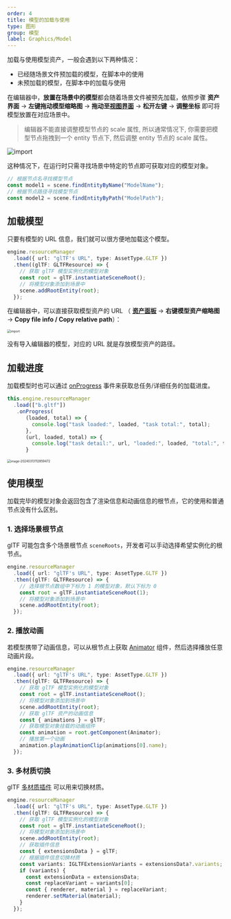 ```yaml
---
order: 4
title: 模型的加载与使用
type: 图形
group: 模型
label: Graphics/Model
---
```


加载与使用模型资产，一般会遇到以下两种情况：

- 已经随场景文件预加载的模型，在脚本中的使用
- 未预加载的模型，在脚本中的加载与使用

在编辑器中，**放置在场景中的模型**都会随着场景文件被预先加载，依照步骤 **资产界面** -> **左键拖动模型缩略图** -> **拖动至[视图界面](${docs}interface-viewport)** -> **松开左键** -> **调整坐标** 即可将模型放置在对应场景中。

> 编辑器不能直接调整模型节点的 scale 属性, 所以通常情况下, 你需要把模型节点拖拽到一个 entity 节点下, 然后调整 entity 节点的 scale 属性。

<img src="https://gw.alipayobjects.com/zos/OasisHub/8e088349-f36d-4d16-a525-bbb63fe00105/import.gif" alt="import" style="zoom:100%;" />

这种情况下，在运行时只需寻找场景中特定的节点即可获取对应的模型对象。

```typescript
// 根据节点名寻找模型节点
const model1 = scene.findEntityByName("ModelName");
// 根据节点路径寻找模型节点
const model2 = scene.findEntityByPath("ModelPath");
```

## 加载模型

只要有模型的 URL 信息，我们就可以很方便地加载这个模型。

```typescript
engine.resourceManager
  .load({ url: "glTF's URL", type: AssetType.GLTF })
  .then((glTF: GLTFResource) => {
    // 获取 glTF 模型实例化的模型对象
    const root = glTF.instantiateSceneRoot();
    // 将模型对象添加到场景中
    scene.addRootEntity(root);
  });
```

在编辑器中，可以直接获取模型资产的 URL （ **[资产面板](${docs}assets-interface)** -> **右键模型资产缩略图** -> **Copy file info / Copy relative path**）：

<img src="https://mdn.alipayobjects.com/huamei_yo47yq/afts/img/A*T6-QR7KrH8oAAAAAAAAAAAAADhuCAQ/original" alt="import" style="zoom: 50%;" />

没有导入编辑器的模型，对应的 URL 就是存放模型资产的路径。

## 加载进度

加载模型时也可以通过 [onProgress](${api}core/AssetPromise#onProgress) 事件来获取总任务/详细任务的加载进度。

```typescript
this.engine.resourceManager
  .load(["b.gltf"])
   .onProgress(
      (loaded, total) => {
        console.log("task loaded:", loaded, "task total:", total);
      },
      (url, loaded, total) => {
        console.log("task detail:", url, "loaded:", loaded, "total:", total);
      }
```

<img src="https://gw.alipayobjects.com/zos/OasisHub/b1623aee-4f1b-405a-b5b5-c63b64dbb9de/image-20240313112859472.png" alt="image-20240313112859472" style="zoom:50%;" />

## 使用模型

加载完毕的模型对象会返回包含了渲染信息和动画信息的根节点，它的使用和普通节点没有什么区别。

<playground src="gltf-basic.ts"></playground>

### 1. 选择场景根节点

glTF 可能包含多个场景根节点 `sceneRoots`，开发者可以手动选择希望实例化的根节点。

```typescript
engine.resourceManager
  .load({ url: "glTF's URL", type: AssetType.GLTF })
  .then((glTF: GLTFResource) => {
    // 选择根节点数组中下标为 1 的模型对象，默认下标为 0
    const root = glTF.instantiateSceneRoot(1);
    // 将模型对象添加到场景中
    scene.addRootEntity(root);
  });
```

### 2. 播放动画

若模型携带了动画信息，可以从根节点上获取 [Animator](${api}core/Animator) 组件，然后选择播放任意动画片段。

```typescript
engine.resourceManager
  .load({ url: "glTF's URL", type: AssetType.GLTF })
  .then((glTF: GLTFResource) => {
    // 获取 glTF 模型实例化的模型对象
    const root = glTF.instantiateSceneRoot();
    // 将模型对象添加到场景中
    scene.addRootEntity(root);
    // 获取 glTF 资产的动画信息
    const { animations } = glTF;
    // 获取模型对象挂载的动画组件
    const animation = root.getComponent(Animator);
    // 播放第一个动画
    animation.playAnimationClip(animations[0].name);
  });
```

### 3. 多材质切换

glTF [多材质插件](https://github.com/KhronosGroup/glTF/tree/master/extensions/2.0/Khronos/KHR_materials_variants) 可以用来切换材质。

```typescript
engine.resourceManager
  .load({ url: "glTF's URL", type: AssetType.GLTF })
  .then((glTF: GLTFResource) => {
    // 获取 glTF 模型实例化的模型对象
    const root = glTF.instantiateSceneRoot();
    // 将模型对象添加到场景中
    scene.addRootEntity(root);
    // 获取插件信息
    const { extensionsData } = glTF;
    // 根据插件信息切换材质
    const variants: IGLTFExtensionVariants = extensionsData?.variants;
    if (variants) {
      const extensionData = extensionsData;
      const replaceVariant = variants[0];
      const { renderer, material } = replaceVariant;
      renderer.setMaterial(material);
    }
  });
```
